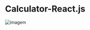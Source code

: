 # Calculator-React.js

![imagem](https://user-images.githubusercontent.com/64646796/175604607-1e68211e-aa29-4e46-9bed-9e876ef127f4.jpg)
